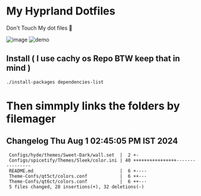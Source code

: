 # My Hyprland Dotfiles
  Don't Touch My dot files 🙂
 

  ![image](https://github.com/ALEX5402/dotfiles/assets/76860596/2fbe6020-4d76-4cf7-b052-58ff43cda405)
  ![demo](https://github.com/ALEX5402/dotfiles/assets/76860596/ff68bba7-e8da-49d3-a716-3ed3d73cfc25)

## Install ( I use cachy os Repo BTW keep that in mind )
``` ./install-packages dependencies-list ```

# Then simmply links the folders by filemager
 
## Changelog Thu Aug  1 02:45:05 PM IST 2024
```
 Configs/hyde/themes/Sweet-Dark/wall.set  |  2 +-
 Configs/spicetify/Themes/Sleek/color.ini | 40 ++++++++++++++++----------------
 README.md                                |  6 +----
 Theme-Confs/qt5ct/colors.conf            |  6 ++---
 Theme-Confs/qt6ct/colors.conf            |  6 ++---
 5 files changed, 28 insertions(+), 32 deletions(-)
```
 

